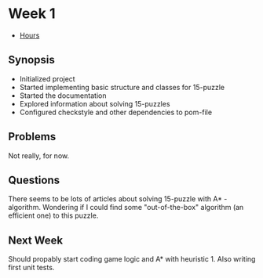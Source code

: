 # Week 1 

- [Hours](https://github.com/MiguelSombrero/fifteen-puzzle-solver/blob/master/documentation/hours.md)

## Synopsis

- Initialized project
- Started implementing basic structure and classes for 15-puzzle
- Started the documentation
- Explored information about solving 15-puzzles
- Configured checkstyle and other dependencies to pom-file

## Problems

Not really, for now.

## Questions

There seems to be lots of articles about solving 15-puzzle with A* -algorithm. Wondering if I could find some "out-of-the-box" algorithm (an efficient one) to this puzzle.

## Next Week

Should propably start coding game logic and A* with heuristic 1. Also writing first unit tests.